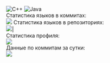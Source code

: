 <style>
td, th {
   border: none!important;
}
</style>

![C++](https://img.shields.io/badge/c++-%2300599C.svg?style=for-the-badge&logo=c%2B%2B&logoColor=white)
![Java](https://img.shields.io/badge/java-%23ED8B00.svg?style=for-the-badge&logo=openjdk&logoColor=white)
<br>
Статистика языков в коммитах:<br>![](https://github-profile-summary-cards.vercel.app/api/cards/most-commit-language?username=daniilshat&theme=solarized_dark)
Статистика языков в репозиториях:<br>![](https://github-profile-summary-cards.vercel.app/api/cards/repos-per-language?username=darvik80&theme=solarized_dark)|
<br>
Статистика профиля:<br>![](https://github-profile-summary-cards.vercel.app/api/cards/stats?username=darvik80&theme=solarized_dark)   
Данные по коммитам за сутки:<br>![](https://github-profile-summary-cards.vercel.app/api/cards/productive-time?username=darvik80&theme=solarized_dark)   

